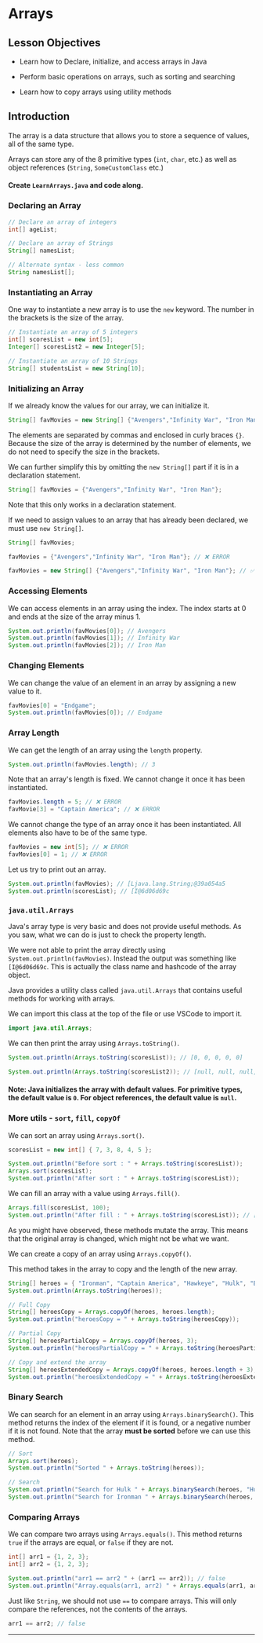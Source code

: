 # Arrays

## Lesson Objectives

- Learn how to Declare, initialize, and access arrays in Java

- Perform basic operations on arrays, such as sorting and searching

- Learn how to copy arrays using utility methods 

## Introduction

The array is a data structure that allows you to store a sequence of values, all of the same type.

Arrays can store any of the 8 primitive types (`int`, `char`, etc.) as well as object references (`String`, `SomeCustomClass` etc.)

#### Create `LearnArrays.java` and code along.

### Declaring an Array

```java
// Declare an array of integers
int[] ageList;

// Declare an array of Strings
String[] namesList;

// Alternate syntax - less common
String namesList[];
```

### Instantiating an Array

One way to instantiate a new array is to use the `new` keyword. The number in the brackets is the size of the array.

```java
// Instantiate an array of 5 integers
int[] scoresList = new int[5];
Integer[] scoresList2 = new Integer[5];

// Instantiate an array of 10 Strings
String[] studentsList = new String[10];
```

### Initializing an Array

If we already know the values for our array, we can initialize it.

```java
String[] favMovies = new String[] {"Avengers","Infinity War", "Iron Man"};
```

The elements are separated by commas and enclosed in curly braces `{}`. Because the size of the array is determined by the number of elements, we do not need to specify the size in the brackets.

We can further simplify this by omitting the `new String[]` part if it is in a declaration statement.

```java
String[] favMovies = {"Avengers","Infinity War", "Iron Man"};
```

Note that this only works in a declaration statement.

If we need to assign values to an array that has already been declared, we must use `new String[]`.

```java
String[] favMovies;

favMovies = {"Avengers","Infinity War", "Iron Man"}; // ❌ ERROR

favMovies = new String[] {"Avengers","Infinity War", "Iron Man"}; // ✅ OK
```

### Accessing Elements

We can access elements in an array using the index. The index starts at 0 and ends at the size of the array minus 1.

```java
System.out.println(favMovies[0]); // Avengers
System.out.println(favMovies[1]); // Infinity War
System.out.println(favMovies[2]); // Iron Man
```

### Changing Elements

We can change the value of an element in an array by assigning a new value to it.

```java
favMovies[0] = "Endgame";
System.out.println(favMovies[0]); // Endgame
```

### Array Length

We can get the length of an array using the `length` property.

```java
System.out.println(favMovies.length); // 3
```

Note that an array's length is fixed. We cannot change it once it has been instantiated.

```java
favMovies.length = 5; // ❌ ERROR
favMovie[3] = "Captain America"; // ❌ ERROR
```

We cannot change the type of an array once it has been instantiated. All elements also have to be of the same type.

```java
favMovies = new int[5]; // ❌ ERROR
favMovies[0] = 1; // ❌ ERROR
```

Let us try to print out an array.

```java
System.out.println(favMovies); // [Ljava.lang.String;@39a054a5
System.out.println(scoresList); // [I@6d06d69c
```

### `java.util.Arrays`

Java's array type is very basic and does not provide useful methods. As you saw, what we can do is just to check the property length.

We were not able to print the array directly using `System.out.println(favMovies)`. Instead the output was something like `[I@6d06d69c`. This is actually the class name and hashcode of the array object.

Java provides a utility class called `java.util.Arrays` that contains useful methods for working with arrays.

We can import this class at the top of the file or use VSCode to import it.

```java
import java.util.Arrays;
```

We can then print the array using `Arrays.toString()`.

```java
System.out.println(Arrays.toString(scoresList)); // [0, 0, 0, 0, 0]

System.out.println(Arrays.toString(scoresList2)); // [null, null, null, null, null]
```

#### Note: Java initializes the array with default values. For primitive types, the default value is `0`. For object references, the default value is `null`.


### More utils - `sort`, `fill`, `copyOf`

We can sort an array using `Arrays.sort()`.

```java
scoresList = new int[] { 7, 3, 8, 4, 5 };

System.out.println("Before sort : " + Arrays.toString(scoresList));
Arrays.sort(scoresList);
System.out.println("After sort : " + Arrays.toString(scoresList));
```

We can fill an array with a value using `Arrays.fill()`.

```java
Arrays.fill(scoresList, 100);
System.out.println("After fill : " + Arrays.toString(scoresList)); // [100, 100, 100, 100, 100]
```

As you might have observed, these methods mutate the array. This means that the original array is changed, which might not be what we want.

We can create a copy of an array using `Arrays.copyOf()`.

This method takes in the array to copy and the length of the new array.

```java
String[] heroes = { "Ironman", "Captain America", "Hawkeye", "Hulk", "Black Widow", "Thor" };
System.out.println(Arrays.toString(heroes));

// Full Copy
String[] heroesCopy = Arrays.copyOf(heroes, heroes.length);
System.out.println("heroesCopy = " + Arrays.toString(heroesCopy));

// Partial Copy
String[] heroesPartialCopy = Arrays.copyOf(heroes, 3);
System.out.println("heroesPartialCopy = " + Arrays.toString(heroesPartialCopy));

// Copy and extend the array
String[] heroesExtendedCopy = Arrays.copyOf(heroes, heroes.length + 3);
System.out.println("heroesExtendedCopy = " + Arrays.toString(heroesExtendedCopy));
```

### Binary Search

We can search for an element in an array using `Arrays.binarySearch()`. This method returns the index of the element if it is found, or a negative number if it is not found. Note that the array **must be sorted** before we can use this method.

```java
// Sort
Arrays.sort(heroes);
System.out.println("Sorted " + Arrays.toString(heroes));

// Search
System.out.println("Search for Hulk " + Arrays.binarySearch(heroes, "Hulk"));
System.out.println("Search for Ironman " + Arrays.binarySearch(heroes, "Ironman"));
```

### Comparing Arrays

We can compare two arrays using `Arrays.equals()`. This method returns `true` if the arrays are equal, or `false` if they are not.

```java
int[] arr1 = {1, 2, 3};
int[] arr2 = {1, 2, 3};

System.out.println("arr1 == arr2 " + (arr1 == arr2)); // false
System.out.println("Array.equals(arr1, arr2) " + Arrays.equals(arr1, arr2)); // true
```

Just like `String`, we should not use `==` to compare arrays. This will only compare the references, not the contents of the arrays.

```java
arr1 == arr2; // false
```

---

